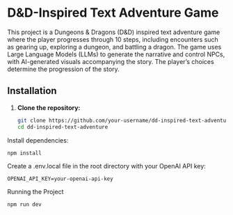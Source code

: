 # D&D-Inspired Text Adventure Game

This project is a Dungeons & Dragons (D&D) inspired text adventure game where the player progresses through 10 steps, including encounters such as gearing up, exploring a dungeon, and battling a dragon. The game uses Large Language Models (LLMs) to generate the narrative and control NPCs, with AI-generated visuals accompanying the story. The player’s choices determine the progression of the story.

## Installation

1. **Clone the repository:**

   ```bash
   git clone https://github.com/your-username/dd-inspired-text-adventure.git
   cd dd-inspired-text-adventure
Install dependencies:

```npm install```


Create a .env.local file in the root directory with your OpenAI API key:

```OPENAI_API_KEY=your-openai-api-key```

Running the Project

```npm run dev```